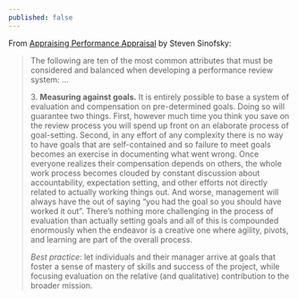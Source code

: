 ```yaml
---
published: false
---
```


From [Appraising Performance Appraisal](https://www.linkedin.com/pulse/20131109201506-2293107-appraising-performance-appraisal/) by Steven Sinofsky:

> The following are ten of the most common attributes that must be considered and balanced when developing a performance review system:
>...
>
> 3\. **Measuring against goals.** It is entirely possible to base a system of evaluation and compensation on pre-determined goals. Doing so will guarantee two things. First, however much time you think you save on the review process you will spend up front on an elaborate process of goal-setting. Second, in any effort of any complexity there is no way to have goals that are self-contained and so failure to meet goals becomes an exercise in documenting what went wrong. Once everyone realizes their compensation depends on others, the whole work process becomes clouded by constant discussion about accountability, expectation setting, and other efforts not directly related to actually working things out. And worse, management will always have the out of saying “you had the goal so you should have worked it out”. There’s nothing more challenging in the process of evaluation than actually setting goals and all of this is compounded enormously when the endeavor is a creative one where agility, pivots, and learning are part of the overall process. 
> 
> _Best practice_: let individuals and their manager arrive at goals that foster a sense of mastery of skills and success of the project, while focusing evaluation on the relative (and qualitative) contribution to the broader mission.